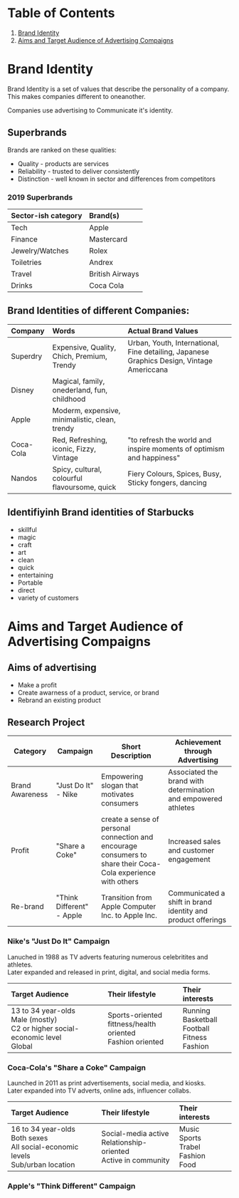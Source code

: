 # Table of Contents

1. [Brand Identity](#brand-identity)
2. [Aims and Target Audience of Advertising Compaigns](#aims-and-target-audience-of-advertising-compaigns)

# Brand Identity

Brand Identity is a set of values that describe the personality of a company.  
This makes companies different to oneanother.

Companies use advertising to Communicate it's identity.

## Superbrands

Brands are ranked on these qualities:

- Quality - products are services
- Reliability - trusted to deliver consistently
- Distinction - well known in sector and differences from competitors

### 2019 Superbrands

| Sector-ish category | Brand(s)        |
| :------------------ | :-------------- |
| Tech                | Apple           |
| Finance             | Mastercard      |
| Jewelry/Watches     | Rolex           |
| Toiletries          | Andrex          |
| Travel              | British Airways |
| Drinks              | Coca Cola       |

## Brand Identities of different Companies:

| Company   | Words                                          | Actual Brand Values                                                                       |
| :-------- | :--------------------------------------------- | :---------------------------------------------------------------------------------------- |
| Superdry  | Expensive, Quality, Chich, Premium, Trendy     | Urban, Youth, International, Fine detailing, Japanese Graphics Design, Vintage Americcana |
| Disney    | Magical, family, onederland, fun, childhood    |                                                                                           |
| Apple     | Moderm, expensive, minimalistic, clean, trendy |                                                                                           |
| Coca-Cola | Red, Refreshing, iconic, Fizzy, Vintage        | "to refresh the world and inspire moments of optimism and happiness"                      |
| Nandos    | Spicy, cultural, colourful flavoursome, quick  | Fiery Colours, Spices, Busy, Sticky fongers, dancing                                      |

## Identifiyinh Brand identities of Starbucks

- skillful
- magic
- craft
- art
- clean
- quick
- entertaining
- Portable
- direct
- variety of customers

# Aims and Target Audience of Advertising Compaigns

## Aims of advertising

- Make a profit
- Create awarness of a product, service, or brand
- Rebrand an existing product

## Research Project

| Category        | Campaign                  | Short Description                                                                                             | Achievement through Advertising                                |
| --------------- | ------------------------- | ------------------------------------------------------------------------------------------------------------- | -------------------------------------------------------------- |
| Brand Awareness | "Just Do It" - Nike       | Empowering slogan that motivates consumers                                                                    | Associated the brand with determination and empowered athletes |
| Profit          | "Share a Coke"            | create a sense of personal connection and encourage consumers to share their Coca-Cola experience with others | Increased sales and customer engagement                        |
| Re-brand        | "Think Different" - Apple | Transition from Apple Computer Inc. to Apple Inc.                                                             | Communicated a shift in brand identity and product offerings   |

### Nike's "Just Do It" Campaign

Lanuched in 1988 as TV adverts featuring numerous celebritites and athletes.  
Later expanded and released in print, digital, and social media forms.

| Target Audience                                                                     | Their lifestyle                                                 | Their interests                                         |
| :---------------------------------------------------------------------------------- | :-------------------------------------------------------------- | :------------------------------------------------------ |
| 13 to 34 year-olds<br>Male (mostly)<br>C2 or higher social-economic level<br>Global | Sports-oriented<br>fittness/health oriented<br>Fashion oriented | Running<br>Basketball<br>Football<br>Fitness<br>Fashion |

### Coca-Cola's "Share a Coke" Campaign

Launched in 2011 as print advertisements, social media, and kiosks.  
Later expanded into TV adverts, online ads, influencer collabs.

| Target Audience                                                                      | Their lifestyle                                                         | Their interests                              |
| :----------------------------------------------------------------------------------- | :---------------------------------------------------------------------- | :------------------------------------------- |
| 16 to 34 year-olds<br>Both sexes<br>All social-economic levels<br>Sub/urban location | Social-media active<br>Relationship-oriented<br>Active in community<br> | Music<br>Sports<br>Trabel<br>Fashion<br>Food |

### Apple's "Think Different" Campaign
